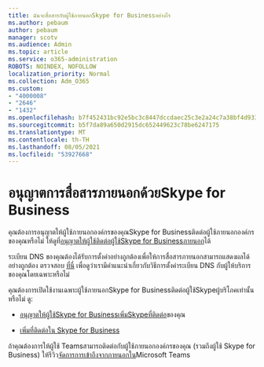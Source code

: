 ```yaml
---
title: ฉันจะสื่อสารกับผู้ใช้ภายนอกSkype for Businessอย่างไร
ms.author: pebaum
author: pebaum
manager: scotv
ms.audience: Admin
ms.topic: article
ms.service: o365-administration
ROBOTS: NOINDEX, NOFOLLOW
localization_priority: Normal
ms.collection: Adm_O365
ms.custom:
- "4000008"
- "2646"
- "1432"
ms.openlocfilehash: b7f452431bc92e5bc3c8447dccdaec25c3e2a24c7a38bf4d933d3f125e4d2d35
ms.sourcegitcommit: b5f7da89a650d2915dc652449623c78be6247175
ms.translationtype: MT
ms.contentlocale: th-TH
ms.lasthandoff: 08/05/2021
ms.locfileid: "53927668"
---
```

# <a name="allow-external-communications-with-skype-for-business"></a>อนุญาตการสื่อสารภายนอกด้วยSkype for Business 

คุณต้องการอนุญาตให้ผู้ใช้ภายนอกองค์กรของคุณSkype for Businessติดต่อผู้ใช้ภายนอกองค์กรของคุณหรือไม่ ให้ดูที่[อนุญาตให้ผู้ใช้ติดต่อผู้ใช้Skype for Businessภายนอก](https://docs.microsoft.com/skypeforbusiness/set-up-skype-for-business-online/allow-users-to-contact-external-skype-for-business-users)ได้

ระเบียน DNS ของคุณต้องได้รับการตั้งค่าอย่างถูกต้องเพื่อให้การสื่อสารภายนอกสามารถแสดงผลได้อย่างถูกต้อง ตรวจสอบ [ที่นี่](https://docs.microsoft.com/microsoft-365/admin/get-help-with-domains/set-up-your-domain-host-specific-instructions) เพื่อดูว่าเรามีคําแนะนําเกี่ยวกับวิธีการตั้งค่าระเบียน DNS กับผู้ให้บริการของคุณโดยเฉพาะหรือไม่ 

คุณต้องการเปิดใช้งานเฉพาะผู้ใช้ภายนอกSkype for Businessติดต่อผู้ใช้Skypeผู้บริโภคเท่านั้นหรือไม่ ดู:

- [อนุญาตให้ผู้ใช้Skype for Businessเพิ่มSkypeที่ติดต่อ](https://docs.microsoft.com/skypeforbusiness/set-up-skype-for-business-online/let-skype-for-business-users-add-skype-contacts)ของคุณ 

- [เพิ่มที่ติดต่อใน Skype for Business](https://support.office.com/article/add-a-contact-in-skype-for-business-89338023-2adf-4f5c-90b6-f8b6f72fadd1)


ถ้าคุณต้องการให้ผู้ใช้ Teamsสามารถติดต่อกับผู้ใช้ภายนอกองค์กรของคุณ (รวมถึงผู้ใช้ Skype for Business) ให้รีวิว[จัดการการเข้าถึงจากภายนอกใน](https://docs.microsoft.com/microsoftteams/let-your-teams-users-communicate-with-other-people)Microsoft Teams 